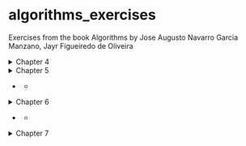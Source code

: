 # algorithms_exercises
Exercises from the book Algorithms by Jose Augusto Navarro Garcia Manzano, Jayr Figueiredo de Oliveira

<details> [x ]
<summary>Chapter 4</summary>


### Nothing YET



</details>





<details> - [  ]
<summary>Chapter 5</summary>

### [Ex.A Power of two](/chapter_5/quest0.c)
<details>
<summary> Sequential Fluxogram </summary>

![ex.achapter5](/chapter_5/quest0_c5.png)

</details>

### [Ex.B Math table](/chapter_5/quest1.c)
<details>
<summary> Sequential Fluxogram </summary>

![ex.bchapter5](/chapter_5/quest1_c5.png)

</details>

### [Ex.C Counting Numbers SUM](/chapter_5/quest2.c)
<details>
<summary> Sequential Fluxogram </summary>

![ex.cchapter5](/chapter_5/quest2_c5.png)

</details>

### [Ex.D EVEN SUM](/chapter_5/quest3.c)
<details>
<summary> Sequential Fluxogram </summary>

![ex.dchapter5](/chapter_5/quest3_c5.png)

</details>

### [Ex.E ODD Numbers ](/chapter_5/quest4.c)
<details>
<summary> Sequential Fluxogram </summary>

![ex.echapter5](/chapter_5/quest4_c5.png)

</details>

### [Ex.F Divisibility by four ](/chapter_5/quest5.c)
<details>
<summary> Sequential Fluxogram </summary>

![ex.fchapter5](/chapter_5/quest5_c5.png)

</details>

### [Ex.G Power of three ](/chapter_5/quest6.c)
<details>
<summary> Sequential Fluxogram </summary>

![ex.gchapter5](/chapter_5/quest6_c5.png)

</details>

### [Ex.H Power of choices ](/chapter_5/quest7.c)
<details>
<summary> Sequential Fluxogram </summary>

![ex.hchapter5](/chapter_5/quest7_c5.png)

</details>

### [Ex.I Fibonacci](/chapter_5/quest8.c)
<details>
<summary> Sequential Fluxogram </summary>

![ex.ichapter5](/chapter_5/quest8_c5.png)

</details>

### [Ex.J Temperature](/chapter_5/quest9.c)
<details>
<summary> Sequential Fluxogram </summary>

![ex.jchapter5](/chapter_5/quest9_c5.png)

</details>

### [Ex.K Malba Tahan](/chapter_5/quest10.c)
<details>
<summary> Sequential Fluxogram </summary>

![ex.kchapter5](/chapter_5/quest10_c5.png)

</details>

### [Ex.L Factorial](/chapter_5/quest11.c)
<details>
<summary> Sequential Fluxogram </summary>

![ex.lchapter5](/chapter_5/quest11_c5.png)

</details>

### [Ex.M Mean Sum](/chapter_5/quest12.c)
<details>
<summary> Sequential Fluxogram </summary>

![ex.mchapter5](/chapter_5/quest12_c5.png)

</details>

### [Ex.N Sum and Mean](/chapter_5/quest13.c)
<details>
<summary> Sequential Fluxogram </summary>

![ex.nchapter5](/chapter_5/quest13_c5.png)

</details>

### [Ex.O Odd Factorial](/chapter_5/quest14.c)
<details>
<summary> Sequential Fluxogram </summary>

![ex.ochapter5](/chapter_5/quest14_c5.png)

</details>

### [Ex.P Mean Sum](/chapter_5/quest15.c)
<details>
<summary> Sequential Fluxogram </summary>

![ex.pchapter5](/chapter_5/quest15_c5.png)

</details>

### [Ex.Q Area Measurement](/chapter_5/quest16.c)
<details>
<summary> Sequential Fluxogram </summary>

![ex.qchapter5](/chapter_5/quest16_c5.png)

</details>

### [Ex.R Smallest Number and Biggest Number](/chapter_5/quest17.c)
<details>
<summary> Sequential Fluxogram </summary>

![ex.rchapter5](/chapter_5/quest17_c5.png)

</details>

### [Ex.S Division Operation](/chapter_5/quest18.c)
<details>
<summary> Sequential Fluxogram </summary>

![ex.schapter5](/chapter_5/quest18_c5.png)

</details>

</details>

* *

<details>
<summary>Chapter 6</summary>

### Nothing YET

</details>

* *

<details>
<summary>Chapter 7</summary>

### [EX.A Sorting a vector](/chapter_7/quest0.c)
<details>
<summary> Sequential Fluxogram </summary>

![ex.achapter7](/chapter_7/quest0_c7.png)

</details>

### [Ex.B Binary Searching](/chapter_7/quest1.c)
<details>
<summary> Sequential Fluxogram </summary>

![ex.bchapter7 ](/chapter_7/quest1_c7.png)

</details>

### [Ex.C Elements' Factorial](/chapter_7/quest2.c)
<details>
<summary> Sequential Fluxogram </summary>

![ex.cchapter7](/chapter_7/quest2_c7.png)

</details>

### [Ex.D Vectors' sum](/chapter_7/quest3.c)
<details>
<summary> Sequential Fluxogram </summary>

![ex.dchapter7](/chapter_7/quest3_c7.png)

</details>

### [Ex.E Holding elements of two vectors](/chapter_7/quest4.c)
<details>
<summary> Sequential Fluxogram </summary>

![ex.echapter7](/chapter_7/quest4_c7.png)

</details>

### [Ex.F Sequence Searching](/chapter_7/quest5.c)
<details>
<summary> Sequential Fluxogram </summary>

![ex.fchapter7](/chapter_7/quest5_c7.png)

</details>



